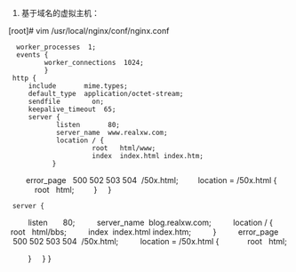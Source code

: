 1. 基于域名的虚拟主机：

 [root]# vim /usr/local/nginx/conf/nginx.conf
 
      worker_processes  1;
      events {
             worker_connections  1024;
             }
     http {
         include       mime.types;
         default_type  application/octet-stream;
         sendfile        on;
         keepalive_timeout  65;
         server {
                listen       80;
                server_name  www.realxw.com;
                location / {
                         root   html/www;
                         index  index.html index.htm;
               }
        error_page   500 502 503 504  /50x.html;
        location = /50x.html {
            root   html;
        }
    }

     server {
            listen       80;
            server_name  blog.realxw.com;
            location / {
                       root   html/bbs;
                       index  index.html index.htm;
            }
            error_page   500 502 503 504  /50x.html;
            location = /50x.html {
                                 root   html;

            }
    }
}
